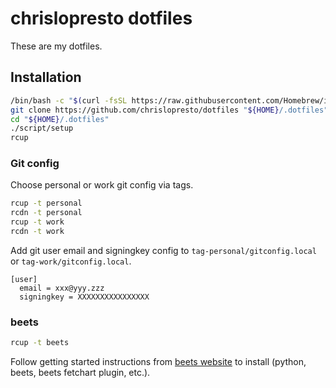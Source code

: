# chrislopresto dotfiles

These are my dotfiles.

## Installation


```sh
/bin/bash -c "$(curl -fsSL https://raw.githubusercontent.com/Homebrew/install/HEAD/install.sh)"
git clone https://github.com/chrislopresto/dotfiles "${HOME}/.dotfiles"
cd "${HOME}/.dotfiles"
./script/setup
rcup
```

### Git config

Choose personal or work git config via tags.

```sh
rcup -t personal
rcdn -t personal
rcup -t work
rcdn -t work
```

Add git user email and signingkey config to `tag-personal/gitconfig.local` or `tag-work/gitconfig.local`.

```
[user]
  email = xxx@yyy.zzz
  signingkey = XXXXXXXXXXXXXXXX
```

### beets

```sh
rcup -t beets
```

Follow getting started instructions from [beets website](https://beets.io) to install  (python, beets, beets fetchart plugin, etc.).
